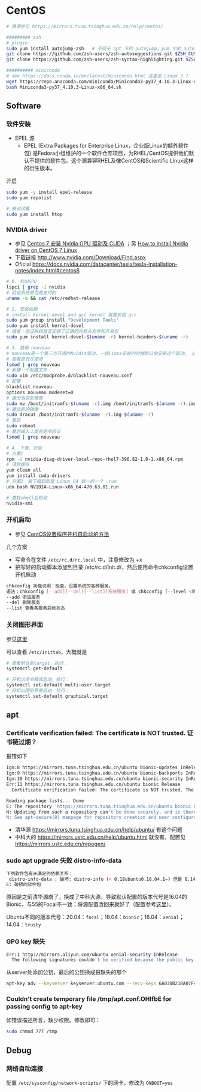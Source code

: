 # CentOS

```bash
# 换源参见 https://mirrors.tuna.tsinghua.edu.cn/help/centos/ 

######### zsh
# plugin
sudo yum install autojump-zsh   # 不同于 apt 下的 autojump，yum 中的 autojump 生成的文件夹 /usr/share/autojump 中缺失 autojump.zsh
git clone https://github.com/zsh-users/zsh-autosuggestions.git $ZSH_CUSTOM/plugins/zsh-autosuggestions
git clone https://github.com/zsh-users/zsh-syntax-highlighting.git $ZSH_CUSTOM/plugins/zsh-syntax-highlighting

########## miniconda 
# see https://docs.conda.io/en/latest/miniconda.html 这里是 Linux 3.7
wget https://repo.anaconda.com/miniconda/Miniconda3-py37_4.10.3-Linux-x86_64.sh
bash Miniconda3-py37_4.10.3-Linux-x86_64.sh
```

## Software

### 软件安装

- EPEL 源
    - EPEL (Extra Packages for Enterprise Linux，企业版Linux的额外软件包) 是Fedora小组维护的一个软件仓库项目，为RHEL/CentOS提供他们默认不提供的软件包。这个源兼容RHEL及像CentOS和Scientific Linux这样的衍生版本。

开启

```bash
sudo yum -y install epel-release
sudo yum repolist

# 来试试看
sudo yum install htop
```

### NVIDIA driver

- 参见 [Centos 7 安装 Nvidia GPU 驱动及 CUDA](https://wilhelmguo.cn/blog/post/william/Centos-7-安装-Nvidia-GPU-驱动及-CUDA) ；另 [How to install Nvidia driver on CentOS 7 Linux](https://www.cyberciti.biz/faq/how-to-install-nvidia-driver-on-centos-7-linux/)
- 下载链接 <http://www.nvidia.com/Download/Find.aspx>
- Oficial <https://docs.nvidia.com/datacenter/tesla/tesla-installation-notes/index.html#centos8>

```bash
# 0. 列出GPU
lspci | grep -i nvidia
# 验证系统是否是支持的
uname -m && cat /etc/redhat-release

# 1. 安装依赖
# install kernel-devel and gcc kernel 需要安装 gcc
sudo yum group install "Development Tools"
sudo yum install kernel-devel
# 或者｜验证系统是否安装了正确的内核头文件和开发包
sudo yum install kernel-devel-$(uname -r) kernel-headers-$(uname -r)

# 3. 禁用 nouveau
# nouveau是一个第三方开源的Nvidia驱动，一般Linux安装的时候默认会安装这个驱动。 这个驱动会与Nvidia官方的驱动冲突，在安装Nvidia驱动和和CUDA之前应先禁用nouveau
# 查看是否在使用
lsmod | grep nouveau
# 新建一个配置文件
sudo vim /etc/modprobe.d/blacklist-nouveau.conf
# 配置
blacklist nouveau
options nouveau modeset=0
# 备份当前的镜像
sudo mv /boot/initramfs-$(uname -r).img /boot/initramfs-$(uname -r).img.bak
# 建立新的镜像
sudo dracut /boot/initramfs-$(uname -r).img $(uname -r)
# 重启
sudo reboot
# 最后输入上面的命令验证
lsmod | grep nouveau

# 4. 下载、安装
# 方案1
rpm -i nvidia-diag-driver-local-repo-rhel7-396.82-1.0-1.x86_64.rpm
# 清除缓存
yum clean all
yum install cuda-drivers
# 方案2：我下载到的是 Linux 64 统一的一个 .run
udo bash NVIDIA-Linux-x86_64-470.63.01.run

# 重启shell后检验
nvidia-smi
```

### 开机启动

- 参见 [CentOS设置程序开机自启动的方法](https://www.huaweicloud.com/articles/12557280.html)

几个方案

- 写命令在文件 `/etc/rc.d/rc.local` 中，注意修改为 +x
- 把写好的启动脚本添加到目录 /etc/rc.d/init.d/，然后使用命令chkconfig设置开机启动

```bash
chkconfig 功能说明：检查，设置系统的各种服务。
语法：chkconfig [--add][--del][--list][系统服务] 或 chkconfig [--level <等级代号>][系统服务][on/off/reset]
--add 添加服务
--del 删除服务
--list 查看各服务启动状态
```

### 关闭图形界面

参见[这里](https://blog.csdn.net/op_zoro/article/details/44993881)

可以查看 `/etc/inittab`，大概就是

```bash
# 查看默认的target，执行：
systemctl get-default

# 开机以命令模式启动，执行：
systemctl set-default multi-user.target
# 开机以图形界面启动，执行：
systemctl set-default graphical.target
```

## apt

### Certificate verification failed: The certificate is NOT trusted. 证书链过期？

报错如下

```bash
Ign:8 https://mirrors.tuna.tsinghua.edu.cn/ubuntu bionic-updates InRelease
Ign:9 https://mirrors.tuna.tsinghua.edu.cn/ubuntu bionic-backports InRelease
Ign:10 https://mirrors.tuna.tsinghua.edu.cn/ubuntu bionic-security InRelease
Err:11 https://mirrors.tuna.tsinghua.edu.cn/ubuntu bionic Release
  Certificate verification failed: The certificate is NOT trusted. The certificate chain uses expired certificate.  Could not handshake: Error in the certificate verification. [IP: 101.6.15.130 443]

Reading package lists... Done
E: The repository 'https://mirrors.tuna.tsinghua.edu.cn/ubuntu bionic Release' does not have a Release file.
N: Updating from such a repository can't be done securely, and is therefore disabled by default.
N: See apt-secure(8) manpage for repository creation and user configuration details.
```

- 清华源 <https://mirrors.tuna.tsinghua.edu.cn/help/ubuntu/> 有这个问题
- 中科大的 <https://mirrors.ustc.edu.cn/help/ubuntu.html> 就没有，配置见 <https://mirrors.ustc.edu.cn/repogen/>

### sudo apt upgrade 失败 distro-info-data

```bash
下列软件包有未满足的依赖关系：
 distro-info-data : 破坏: distro-info (< 0.18ubuntu0.18.04.1~) 但是 0.14ubuntu0.2 正要被安装
E: 破损的软件包
```

原因是之前清华源崩了，换成了中科大源，导致默认配置的版本代号是16.04的Bionic，与55的Focal不一致；将源配置改回来就好了（配置参考[这里](https://mirrors.ustc.edu.cn/repogen/)）。

Ubuntu不同的版本代号：20.04：`focal`；18.04：`bionic`；16.04：`xenial`；14.04：`trusty`  

### GPG key 缺失

```bash
Err:1 http://mirrors.aliyun.com/ubuntu xenial-security InRelease
  The following signatures couldn't be verified because the public key is not available: NO_PUBKEY 40976EAF437D05B5  NO_PUBKEY 3B4FE6ACC0B21F32
```

从server处添加公钥，最后的公钥换成报缺失的那个

```bash
apt-key adv --keyserver keyserver.ubuntu.com --recv-keys 6A030B21BA07F4FB
```

### Couldn't create temporary file /tmp/apt.conf.OHIfbE for passing config to apt-key

如错误描述所言，缺少权限。修改即可：

```bash
sudo chmod 777 /tmp
```

## Debug

### 网络自动连接

配置 `/etc/sysconfig/network-scripts/` 下的网卡，修改为 `ONBOOT=yes`
